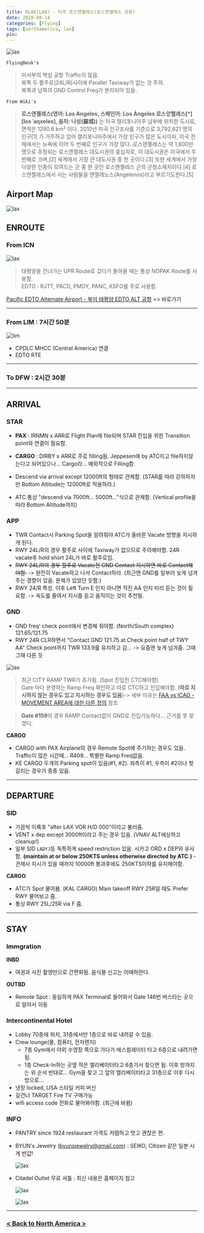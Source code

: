 ```yaml
---
title: KLAX(LAX) - 미국 로스엔젤레스(로스앤젤레스 공항)
date: 2020-08-14
categories: [Flying]
tags: [northamerica, lax]
pin:
---
```


![lax](/img/flying/airport/lax.jpg)

`FlyingDeuk's`
> 미서부의 핵심 공항 Traffic이 많음. <br>
북쪽 두 활주로(24L/R)사이에 Parallel Taxiway가 없는 것 주의.<br>
북쪽과 남쪽의 GND Control Freq가 분리되어 있음.

`From Wiki's`
> **로스앤젤레스(영어: Los Angeles, 스페인어: Los Ángeles 로스앙헬레스[*] [los ˈaŋxeles], 음차: 나성(羅城))** 는 미국 캘리포니아주 남부에 위치한 도시로, 면적은 1290.6 km² 이다. 2010년 미국 인구조사를 기준으로 3,792,621 명의 인구[1] 가 거주하고 있어 캘리포니아주에서 가장 인구가 많은 도시이자, 미국 전체에서는 뉴욕에 이어 두 번째로 인구가 가장 많다. 로스앤젤레스는 약 1,800만 명으로 추정되는 로스앤젤레스 대도시권의 중심지로, 이 대도시권은 미국에서 두 번째로 크며,[2] 세계에서 가장 큰 대도시권 중 한 곳이다.[3] 또한 세계에서 가장 다양한 인종이 모여드는 군 중 한 곳인 로스앤젤레스 군의 군청소재지이다.[4] 로스앤젤레스에서 사는 사람들을 앤젤레노스(Angelenos)라고 부르기도한다.[5]


## Airport Map
![lax](/img/flying/airport/lax_ap.jpg)

## ENROUTE
### From ICN

![lax](/img/flying/airport/lax_en.jpg)
> 태평양을 건너가는 UPR Route로 갔다가 돌아올 때는 통상 NOPAK Route를 사용함. <br>
EDTO : RJTT, PACD, PMDY, PANC, KSFO를 주로 사용함.

[Pacific EDTO Alternate Airport - 북미 태평양 EDTO ALT 공항](/posts/edto/) => 바로가기

---------

### From LIM : 7시간 50분
![lim](/img/flying/airport/lim_lax.jpg)

- CPDLC MHCC (Central America) 연결
- EDTO RTE

-----------

### To DFW : 2시간 30분

-----

## ARRIVAL
### STAR
- **PAX** : IRNMN x ARR로 Flight Plan에 file되며 STAR 진입을 위한 Transition point와 연결이 필요함.
- **CARGO** : DIRBY x ARR로 주로 filling됨. Jeppesen에 by ATC이고 file하지않는다고 되어있으나... Cargo라... 예외적으로 Filling함.

- Descend via arrival except 12000ft의 형태로 관제함. (STAR를 따라 강하하지만 Bottom Altitude는 12000ft로 적용하라.)
- ATC 통상 "descend via 7000ft... 5000ft..."식으로 관제함. (Vertical profile을 따라 Bottom Altitude까지)

### APP
- TWR Contact시 Parking Spot을 알려줘야 ATC가 올바른 Vacate 방향을 지시하게 된다.
- RWY 24L/R의 경우 활주로 사이에 Taxiway가 없으므로 주의해야함. 24R vacate후 hold short 24L가 바로 활주로임.
- ~~RWY 24L/R의 경우 활주로 Vacate전 GND Contact 지시하면 바로 Contact해야함.~~ -> 완전히 Vacate하고 나서 Contact하라. (최근엔 GND를 일부러 늦게 넘겨주는 경향이 있음. 문제가 있었던 듯함.)
- RWY 24/R 특성. 이후 Left Turn E 인지 아니면 직진 AA 인지 미리 듣는 것이 필요함. -> 속도를 줄여서 지시를 듣고 움직이는 것이 추천됨.

### GND
- GND freq' check point에서 변경해 줘야함. (North/South complex) 121.65/121.75
- RWY 24R CLR하면서 "Contact GND 121.75 at Check point half of TWY AA" Check point까지 TWR 133.9를 유지하고 감... -> 요즘엔 늦게 넘겨줌. 그때 그때 다른 듯

![lax](/img/flying/airport/lax_ap1.jpg)

>최근 CITY RAMP TWR가 추가됨. (Spot 진입전 CTC해야함) <br>
Gate 마다 운영하는 Ramp Freq 확인하고 따로 CTC하고 진입해야함. (**따로 지시하지 않는 경우도 있고 지시하는 경우도 있음**)-> 세부 이유는 [FAA vs ICAO - MOVEMENT AREA에 대한 다른 정의](/posts/movement/) 참조

>**Gate #159**의 경우 RAMP Contact없이 GND로 진입가능하다... 근거를 못 찾겠다.

**CARGO**
- CARGO with PAX Airplane의 경우 Remote Spot에 주기하는 경우도 있음. Traffic이 많은 시간때... R409... 특별한 Ramp Freq없음.
- KE CARGO 두개의 Parking spot이 있음(#1, #2). 좌측이 #1, 우측이 #2이나 헛갈리는 경우가 종종 있음.

------

## DEPARTURE
### SID
- 가끔씩 이륙후 "after LAX VOR H/D 000"이라고 불러줌.
- VENT x dep except 3000ft이라고 주는 경우 있음. (VNAV ALT에상하고 cleanup!)
- 일부 SID `LADYJ`등 독특하게 speed restriction 있음. 시카고 ORD x DEP와 유사함. __(maintain at or below 250KTS unless otherwise directed by ATC.)__ - 관제사 지시가 있을 때까지 10000ft 통과후에도 250KTS이하를 유지해야함.

**CARGO**
- ATC가 Spot 물어봄. (KAL CARGO) Main takeoff RWY 25R일 때도 Prefer RWY 물어보고 줌.
- 통상 RWY 25L/25R via F 줌.

-----

## STAY
### Immgration
**INBD**
- 여권과 사진 촬영만으로 간편화됨. 음식물 신고는 이때하란다.

**OUTBD**
- Remote Spot : 동일하게 PAX Terminal로 들어와서 Gate 146번 버스타는 곳으로 알아서 이동

### Intercontinental Hotel
- Lobby 70층에 위치, 31층에서만 1층으로 바로 내려갈 수 있음.
- Crew lounge(물, 컴퓨터, 전자렌지)
	- 7층 Gym에서 야외 수영장 쪽으로 가다가 에스컬레이터 타고 6층으로 내려가면됨.
	- 1층 Check-In하는 곳옆 작은 엘리베이터타고 6층가서 찾으면 됨. 이후 방까지는 위 순서 반대로... Gym을 찾고 그 앞의 엘리베이터타고 31층으로 이후 다시 방으로...
- 냉장 locked, USA 스타일 커피 머신
- 길건너 TARGET Fire TV 구매가능
- wifi access code 전화로 물어봐야함. (최근에 바뀜)

### INFO
- PANTRY since 1924 restaurant 가격도 저렴하고 맛고 괜찮은 편.
- BYUN's Jewelry (byunsjewelry@gmail.com) : SEIKO, Citizen 같은 일본 시계 반값!

	![lax](/img/flying/airport/lax-info.jpg)

- Citadel Outlet 무료 셔틀 : 최신 내용은 홈페이지 참고

	![lax](/img/flying/airport/lax_info1.jpg)

	![lax](/img/flying/airport/lax_info2.jpg)

----------

### [< Back to North America >](/posts/NorthAmerica/)

